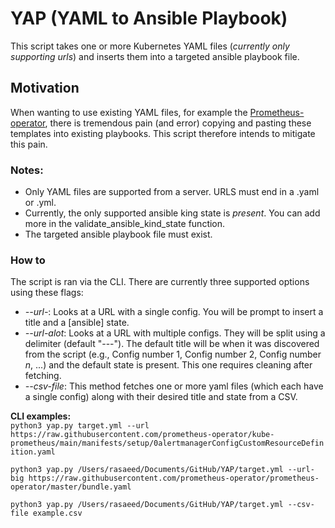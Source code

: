  # YAP (YAML to Ansible Playbook)
This script takes one or more Kubernetes YAML files (*currently only supporting urls*) and inserts them into a targeted ansible playbook file.  

## Motivation
When wanting to use existing YAML files, for example the <a href=’https://github.com/prometheus-operator/prometheus-operator’>Prometheus-operator</a>, there is tremendous pain (and error) copying and pasting these templates into existing playbooks. This script therefore intends to mitigate this pain. 

### Notes: 

- Only YAML files are supported from a server. URLS must end in a .yaml or .yml.
- Currently, the only supported ansible king state is *present*. You can add more in the validate_ansible_kind_state function. 
- The targeted ansible playbook file must exist.

### How to
The script is ran via the CLI. There are currently three supported options using these flags:

- *--url-*: Looks at a URL with a single config. You will be prompt to insert a title and a [ansible] state. 
- *--url-alot*: Looks at a URL with multiple configs. They will be split using a delimiter (default "---"). The default title will be when it was discovered from the script (e.g., Config number 1, Config number 2, Config number *n*, ...) and the default state is present. This one requires cleaning after fetching.
- *--csv-file*: This method fetches one or more yaml files (which each have a single config) along with their desired title and state from a CSV. 

**CLI examples:** <br />
```python3 yap.py target.yml --url https://raw.githubusercontent.com/prometheus-operator/kube-prometheus/main/manifests/setup/0alertmanagerConfigCustomResourceDefinition.yaml```

```python3 yap.py /Users/rasaeed/Documents/GitHub/YAP/target.yml --url-big https://raw.githubusercontent.com/prometheus-operator/prometheus-operator/master/bundle.yaml```

```python3 yap.py /Users/rasaeed/Documents/GitHub/YAP/target.yml --csv-file example.csv```
